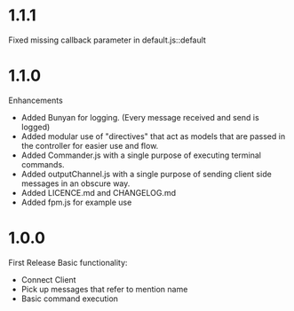 # 1.1.1
  Fixed missing callback parameter in default.js::default

# 1.1.0
Enhancements
  * Added Bunyan for logging. (Every message received and send is logged)
  * Added modular use of "directives" that act as models that are passed in the
    controller for easier use and flow.
  * Added Commander.js with a single purpose of executing terminal commands.
  * Added outputChannel.js with a single purpose of sending client side messages
    in an obscure way.
  * Added LICENCE.md and CHANGELOG.md
  * Added fpm.js for example use

# 1.0.0
First Release
Basic functionality:
  * Connect Client
  * Pick up messages that refer to mention name
  * Basic command execution

